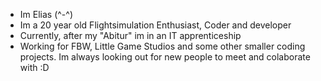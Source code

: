 - Im Elias (^-^)
- Im a 20 year old Flightsimulation Enthusiast, Coder and developer
- Currently, after my "Abitur" im in an IT apprenticeship
- Working for FBW, Little Game Studios and some other smaller coding projects.
  Im always looking out for new people to meet and colaborate with :D


<!---
EliasDrozd/EliasDrozd is a ✨ special ✨ repository because its `README.md` (this file) appears on your GitHub profile.
You can click the Preview link to take a look at your changes.
--->
